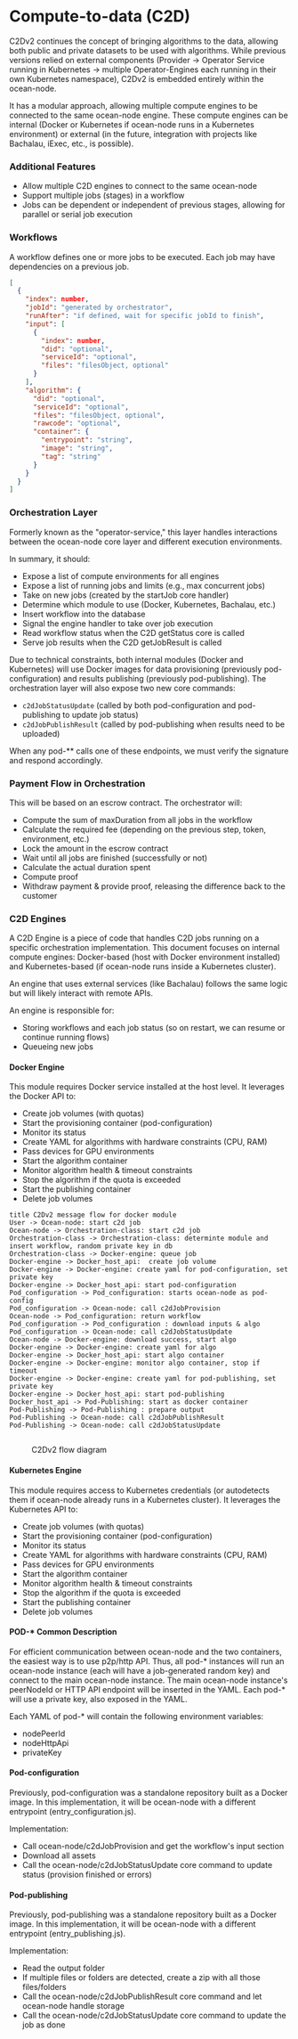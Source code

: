 # Compute-to-data (C2D)

C2Dv2 continues the concept of bringing algorithms to the data, allowing both public and private datasets to be used with algorithms. While previous versions relied on external components (Provider -> Operator Service running in Kubernetes -> multiple Operator-Engines each running in their own Kubernetes namespace), C2Dv2 is embedded entirely within the ocean-node.

It has a modular approach, allowing multiple compute engines to be connected to the same ocean-node engine. These compute engines can be internal (Docker or Kubernetes if ocean-node runs in a Kubernetes environment) or external (in the future, integration with projects like Bachalau, iExec, etc., is possible).

### Additional Features

* Allow multiple C2D engines to connect to the same ocean-node
* Support multiple jobs (stages) in a workflow
* Jobs can be dependent or independent of previous stages, allowing for parallel or serial job execution

### Workflows

A workflow defines one or more jobs to be executed. Each job may have dependencies on a previous job.

```json
[
  {
    "index": number,
    "jobId": "generated by orchestrator",
    "runAfter": "if defined, wait for specific jobId to finish",
    "input": [
      {
        "index": number,
        "did": "optional",
        "serviceId": "optional",
        "files": "filesObject, optional"
      }
    ],
    "algorithm": {
      "did": "optional",
      "serviceId": "optional",
      "files": "filesObject, optional",
      "rawcode": "optional",
      "container": {
        "entrypoint": "string",
        "image": "string",
        "tag": "string"
      }
    }
  }
]
```

### Orchestration Layer

Formerly known as the "operator-service," this layer handles interactions between the ocean-node core layer and different execution environments.

In summary, it should:

* Expose a list of compute environments for all engines
* Expose a list of running jobs and limits (e.g., max concurrent jobs)
* Take on new jobs (created by the startJob core handler)
* Determine which module to use (Docker, Kubernetes, Bachalau, etc.)
* Insert workflow into the database
* Signal the engine handler to take over job execution
* Read workflow status when the C2D getStatus core is called
* Serve job results when the C2D getJobResult is called

Due to technical constraints, both internal modules (Docker and Kubernetes) will use Docker images for data provisioning (previously pod-configuration) and results publishing (previously pod-publishing). The orchestration layer will also expose two new core commands:

* `c2dJobStatusUpdate` (called by both pod-configuration and pod-publishing to update job status)
* `c2dJobPublishResult` (called by pod-publishing when results need to be uploaded)

When any pod-\*\* calls one of these endpoints, we must verify the signature and respond accordingly.

### Payment Flow in Orchestration

This will be based on an escrow contract. The orchestrator will:

* Compute the sum of maxDuration from all jobs in the workflow
* Calculate the required fee (depending on the previous step, token, environment, etc.)
* Lock the amount in the escrow contract
* Wait until all jobs are finished (successfully or not)
* Calculate the actual duration spent
* Compute proof
* Withdraw payment & provide proof, releasing the difference back to the customer

### C2D Engines

A C2D Engine is a piece of code that handles C2D jobs running on a specific orchestration implementation. This document focuses on internal compute engines: Docker-based (host with Docker environment installed) and Kubernetes-based (if ocean-node runs inside a Kubernetes cluster).

An engine that uses external services (like Bachalau) follows the same logic but will likely interact with remote APIs.

An engine is responsible for:

* Storing workflows and each job status (so on restart, we can resume or continue running flows)
* Queueing new jobs

#### Docker Engine

This module requires Docker service installed at the host level. It leverages the Docker API to:

* Create job volumes (with quotas)
* Start the provisioning container (pod-configuration)
* Monitor its status
* Create YAML for algorithms with hardware constraints (CPU, RAM)
* Pass devices for GPU environments
* Start the algorithm container
* Monitor algorithm health & timeout constraints
* Stop the algorithm if the quota is exceeded
* Start the publishing container
* Delete job volumes

```
title C2Dv2 message flow for docker module
User -> Ocean-node: start c2d job
Ocean-node -> Orchestration-class: start c2d job
Orchestration-class -> Orchestration-class: determinte module and insert workflow, random private key in db
Orchestration-class -> Docker-engine: queue job
Docker-engine -> Docker_host_api:  create job volume
Docker-engine -> Docker-engine: create yaml for pod-configuration, set private key
Docker-engine -> Docker_host_api: start pod-configuration
Pod_configuration -> Pod_configuration: starts ocean-node as pod-config
Pod_configuration -> Ocean-node: call c2dJobProvision
Ocean-node -> Pod_configuration: return workflow
Pod_configuration -> Pod_configuration : download inputs & algo
Pod_configuration -> Ocean-node: call c2dJobStatusUpdate
Ocean-node -> Docker-engine: download success, start algo
Docker-engine -> Docker-engine: create yaml for algo
Docker-engine -> Docker_host_api: start algo container
Docker-engine -> Docker-engine: monitor algo container, stop if timeout
Docker-engine -> Docker-engine: create yaml for pod-publishing, set private key
Docker-engine -> Docker_host_api: start pod-publishing
Docker_host_api -> Pod-Publishing: start as docker container
Pod-Publishing -> Pod-Publishing : prepare output
Pod-Publishing -> Ocean-node: call c2dJobPublishResult
Pod-Publishing -> Ocean-node: call c2dJobStatusUpdate
```

<figure><img src="../../.gitbook/assets/image.png" alt=""><figcaption><p>C2Dv2 flow diagram</p></figcaption></figure>

#### Kubernetes Engine

This module requires access to Kubernetes credentials (or autodetects them if ocean-node already runs in a Kubernetes cluster). It leverages the Kubernetes API to:

* Create job volumes (with quotas)
* Start the provisioning container (pod-configuration)
* Monitor its status
* Create YAML for algorithms with hardware constraints (CPU, RAM)
* Pass devices for GPU environments
* Start the algorithm container
* Monitor algorithm health & timeout constraints
* Stop the algorithm if the quota is exceeded
* Start the publishing container
* Delete job volumes

#### POD-\* Common Description

For efficient communication between ocean-node and the two containers, the easiest way is to use p2p/http API. Thus, all pod-\* instances will run an ocean-node instance (each will have a job-generated random key) and connect to the main ocean-node instance. The main ocean-node instance's peerNodeId or HTTP API endpoint will be inserted in the YAML. Each pod-\* will use a private key, also exposed in the YAML.

Each YAML of pod-\* will contain the following environment variables:

* nodePeerId
* nodeHttpApi
* privateKey

#### Pod-configuration

Previously, pod-configuration was a standalone repository built as a Docker image. In this implementation, it will be ocean-node with a different entrypoint (entry\_configuration.js).

Implementation:

* Call ocean-node/c2dJobProvision and get the workflow's input section
* Download all assets
* Call the ocean-node/c2dJobStatusUpdate core command to update status (provision finished or errors)

#### Pod-publishing

Previously, pod-publishing was a standalone repository built as a Docker image. In this implementation, it will be ocean-node with a different entrypoint (entry\_publishing.js).

Implementation:

* Read the output folder
* If multiple files or folders are detected, create a zip with all those files/folders
* Call the ocean-node/c2dJobPublishResult core command and let ocean-node handle storage
* Call the ocean-node/c2dJobStatusUpdate core command to update the job as done
